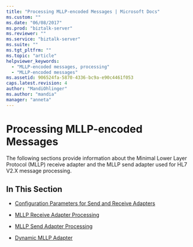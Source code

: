 ```yaml
---
title: "Processing MLLP-encoded Messages | Microsoft Docs"
ms.custom: ""
ms.date: "06/08/2017"
ms.prod: "biztalk-server"
ms.reviewer: ""
ms.service: "biztalk-server"
ms.suite: ""
ms.tgt_pltfrm: ""
ms.topic: "article"
helpviewer_keywords: 
  - "MLLP-encoded messages, processing"
  - "MLLP-encoded messages"
ms.assetid: 906524fa-5870-4336-bc9a-e90c4461f053
caps.latest.revision: 4
author: "MandiOhlinger"
ms.author: "mandia"
manager: "anneta"
---
```

# Processing MLLP-encoded Messages
The following sections provide information about the Minimal Lower Layer Protocol (MLLP) receive adapter and the MLLP send adapter used for HL7 V2.X message processing.  
  
## In This Section  
  
-   [Configuration Parameters for Send and Receive Adapters](../../adapters-and-accelerators/accelerator-hl7/configuration-parameters-for-send-and-receive-adapters.md)  
  
-   [MLLP Receive Adapter Processing](../../adapters-and-accelerators/accelerator-hl7/mllp-receive-adapter-processing.md)  
  
-   [MLLP Send Adapter Processing](../../adapters-and-accelerators/accelerator-hl7/mllp-send-adapter-processing.md)  
  
-   [Dynamic MLLP Adapter](../../adapters-and-accelerators/accelerator-hl7/dynamic-mllp-adapter.md)